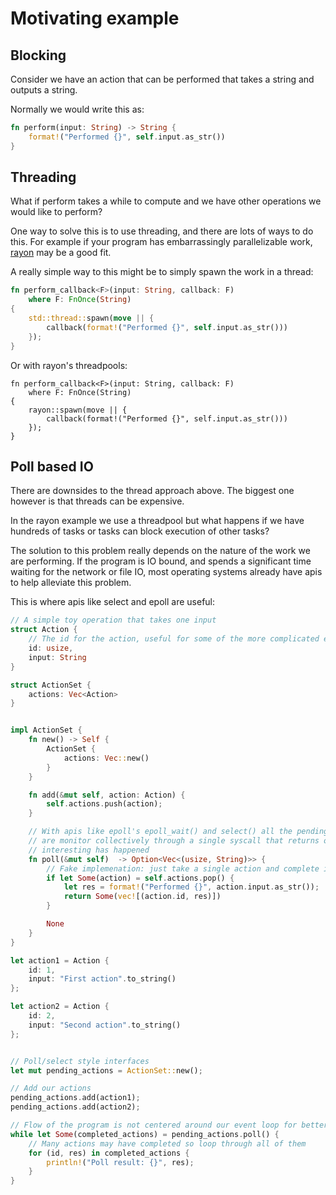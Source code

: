 # Motivating example

## Blocking

Consider we have an action that can be performed that takes a string and outputs a string.

Normally we would write this as:

```rust
fn perform(input: String) -> String {
    format!("Performed {}", self.input.as_str())
}
```


## Threading

What if perform takes a while to compute and we have other operations we would like to perform?

One way to solve this is to use threading, and there are lots of ways to do this. For example
if your program has embarrassingly parallelizable work, [rayon](https://crates.io/crates/rayon) may be a good fit.

A really simple way to this might be to simply spawn the work in a thread:

```rust
fn perform_callback<F>(input: String, callback: F)
    where F: FnOnce(String)
{
    std::thread::spawn(move || {
        callback(format!("Performed {}", self.input.as_str()))
    });
}
```

Or with rayon's threadpools:

```rust,ignore
fn perform_callback<F>(input: String, callback: F)
    where F: FnOnce(String)
{
    rayon::spawn(move || {
        callback(format!("Performed {}", self.input.as_str()))
    });
}
```


## Poll based IO

There are downsides to the thread approach above. The biggest one however is that threads can be expensive.

In the rayon example we use a threadpool but what happens if we have hundreds of tasks or tasks can block execution of other tasks?

The solution to this problem really depends on the nature of the work we are performing. If the program is IO bound, and spends a significant time waiting for the network
or file IO, most operating systems already have apis to help alleviate this problem.


This is where apis like select and epoll are useful:

```rust
// A simple toy operation that takes one input
struct Action {
    // The id for the action, useful for some of the more complicated examples
    id: usize,
    input: String
}

struct ActionSet {
    actions: Vec<Action>
}


impl ActionSet {
    fn new() -> Self {
        ActionSet {
            actions: Vec::new()
        }
    }

    fn add(&mut self, action: Action) {
        self.actions.push(action);
    }

    // With apis like epoll's epoll_wait() and select() all the pending IO operations
    // are monitor collectively through a single syscall that returns once something
    // interesting has happened
    fn poll(&mut self)  -> Option<Vec<(usize, String)>> {
        // Fake implemenation: just take a single action and complete it
        if let Some(action) = self.actions.pop() {
            let res = format!("Performed {}", action.input.as_str());
            return Some(vec![(action.id, res)])
        }

        None
    }
}

let action1 = Action {
    id: 1,
    input: "First action".to_string()
};

let action2 = Action {
    id: 2,
    input: "Second action".to_string()
};


// Poll/select style interfaces
let mut pending_actions = ActionSet::new();

// Add our actions
pending_actions.add(action1);
pending_actions.add(action2);

// Flow of the program is not centered around our event loop for better or worse
while let Some(completed_actions) = pending_actions.poll() {
    // Many actions may have completed so loop through all of them
    for (id, res) in completed_actions {
        println!("Poll result: {}", res);
    }
}
```